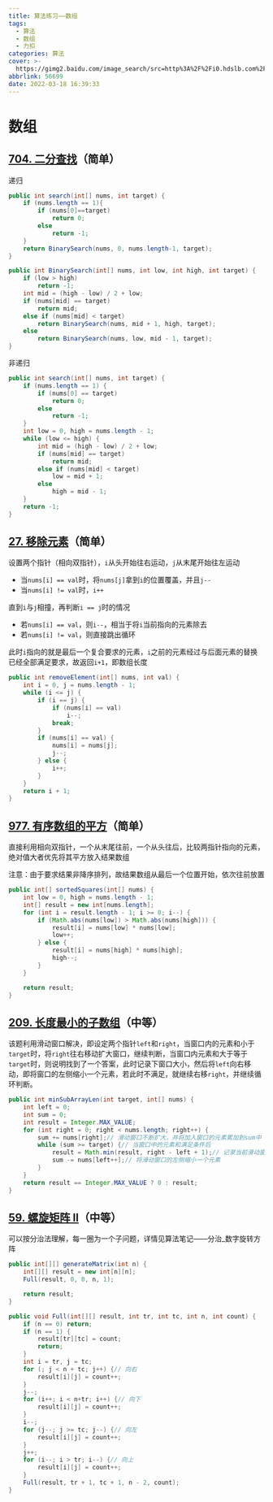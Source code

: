 ```yaml
---
title: 算法练习——数组
tags:
  - 算法
  - 数组
  - 力扣
categories: 算法
cover: >-
  https://gimg2.baidu.com/image_search/src=http%3A%2F%2Fi0.hdslb.com%2Fbfs%2Farticle%2F1bd36eb30edabd6ce1caa38be8b7d25b3e80aa0a.jpg&refer=http%3A%2F%2Fi0.hdslb.com&app=2002&size=f9999,10000&q=a80&n=0&g=0n&fmt=auto?sec=1650184846&t=7ee9a359c6a58910ba6a0b36d32e4711
abbrlink: 56699
date: 2022-03-18 16:39:33
---
```


# 数组

## [704. 二分查找](https://leetcode-cn.com/problems/binary-search/)（简单）

递归

```java
public int search(int[] nums, int target) {
    if (nums.length == 1){
        if (nums[0]==target)
            return 0;
        else 
            return -1;
    }
    return BinarySearch(nums, 0, nums.length-1, target);
}

public int BinarySearch(int[] nums, int low, int high, int target) {
    if (low > high)
        return -1;
    int mid = (high - low) / 2 + low;
    if (nums[mid] == target)
        return mid;
    else if (nums[mid] < target)
        return BinarySearch(nums, mid + 1, high, target);
    else
        return BinarySearch(nums, low, mid - 1, target);
}
```

非递归

```java
public int search(int[] nums, int target) {
    if (nums.length == 1) {
        if (nums[0] == target)
            return 0;
        else
            return -1;
    }
    int low = 0, high = nums.length - 1;
    while (low <= high) {
        int mid = (high - low) / 2 + low;
        if (nums[mid] == target)
            return mid;
        else if (nums[mid] < target)
            low = mid + 1;
        else
            high = mid - 1;
    }
    return -1;
}
```

## [27. 移除元素](https://leetcode-cn.com/problems/remove-element/)（简单）

设置两个指针（相向双指针），`i`从头开始往右运动，`j`从末尾开始往左运动

- 当`nums[i] == val`时，将`nums[j]`拿到`i`的位置覆盖，并且`j--`
- 当`nums[i] != val`时，`i++`

直到`i`与`j`相撞，再判断`i == j`时的情况

- 若`nums[i] == val`，则`i--`，相当于将`i`当前指向的元素除去
- 若`nums[i] != val`，则直接跳出循环

此时`i`指向的就是最后一个复合要求的元素，`i`之前的元素经过与后面元素的替换已经全部满足要求，故返回`i+1`，即数组长度

```java
public int removeElement(int[] nums, int val) {
    int i = 0, j = nums.length - 1;
    while (i <= j) {
        if (i == j) {
            if (nums[i] == val)
                i--;
            break;
        }
        if (nums[i] == val) {
            nums[i] = nums[j];
            j--;
        } else {
            i++;
        }
    }
    return i + 1;
}
```

## [977. 有序数组的平方](https://leetcode-cn.com/problems/squares-of-a-sorted-array/)（简单）

直接利用相向双指针，一个从末尾往前，一个从头往后，比较两指针指向的元素，绝对值大者优先将其平方放入结果数组

注意：由于要求结果非降序排列，故结果数组从最后一个位置开始，依次往前放置

```java
public int[] sortedSquares(int[] nums) {
    int low = 0, high = nums.length - 1;
    int[] result = new int[nums.length];
    for (int i = result.length - 1; i >= 0; i--) {
        if (Math.abs(nums[low]) > Math.abs(nums[high])) {
            result[i] = nums[low] * nums[low];
            low++;
        } else {
            result[i] = nums[high] * nums[high];
            high--;
        }
    }

    return result;
}
```

## [209. 长度最小的子数组](https://leetcode-cn.com/problems/minimum-size-subarray-sum/)（中等）

该题利用滑动窗口解决，即设定两个指针`left`和`right`，当窗口内的元素和小于`target`时，将`right`往右移动扩大窗口，继续判断，当窗口内元素和大于等于`target`时，则说明找到了一个答案，此时记录下窗口大小，然后将`left`向右移动，即将窗口的左侧缩小一个元素，若此时不满足，就继续右移`right`，并继续循环判断。

```java
public int minSubArrayLen(int target, int[] nums) {
    int left = 0;
    int sum = 0;
    int result = Integer.MAX_VALUE;
    for (int right = 0; right < nums.length; right++) {
        sum += nums[right];// 滑动窗口不断扩大，并将加入窗口的元素累加到sum中
        while (sum >= target) {// 当窗口中的元素和满足条件后
            result = Math.min(result, right - left + 1);// 记录当前滑动窗口的大小
            sum -= nums[left++];// 将滑动窗口的左侧缩小一个元素
        }
    }
    return result == Integer.MAX_VALUE ? 0 : result;
}
```

## [59. 螺旋矩阵 II](https://leetcode-cn.com/problems/spiral-matrix-ii/)（中等）

可以按分治法理解，每一圈为一个子问题，详情见算法笔记——分治_数字旋转方阵

```java
public int[][] generateMatrix(int n) {
    int[][] result = new int[n][n];
    Full(result, 0, 0, n, 1);

    return result;
}

public void Full(int[][] result, int tr, int tc, int n, int count) {
    if (n == 0) return;
    if (n == 1) {
        result[tr][tc] = count;
        return;
    }
    int i = tr, j = tc;
    for (; j < n + tc; j++) {// 向右
        result[i][j] = count++;
    }
    j--;
    for (i++; i < n+tr; i++) {// 向下
        result[i][j] = count++;
    }
    i--;
    for (j--; j >= tc; j--) {// 向左
        result[i][j] = count++;
    }
    j++;
    for (i--; i > tr; i--) {// 向上
        result[i][j] = count++;
    }
    Full(result, tr + 1, tc + 1, n - 2, count);
}
```

